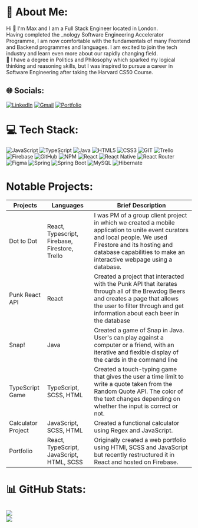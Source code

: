 # 💫 About Me:

Hi 👋 I'm Max and I am a Full Stack Engineer located in London.<br>
Having completed the \_nology Software Engineering Accelerator Programme, I am now comfortable with the fundamentals of many Frontend and Backend programmes and languages. I am excited to join the tech industry and learn even more about our rapidly changing field. <br>
💬 I have a degree in Politics and Philosophy which sparked my logical thinking and reasoning skills, but I was inspired to pursue a career in Software Engineering after taking the Harvard CS50 Course.<br>


## 🌐 Socials:

[![LinkedIn](https://img.shields.io/badge/LinkedIn-0077B5?style=for-the-badge&logo=linkedin&logoColor=white)](https://linkedin.com/in/maxswaine)
[![Gmail](https://img.shields.io/badge/Gmail-D14836?style=for-the-badge&logo=gmail&logoColor=white)](mailto:maxswainework@gmail.com)
[![Portfolio](https://img.shields.io/badge/website-000000?style=for-the-badge&logo=About.me&logoColor=white)](https://portfolio-f9abe.web.app/)

# 💻 Tech Stack:

![JavaScript](https://img.shields.io/badge/javascript-%23323330.svg?style=for-the-badge&logo=javascript&logoColor=%23F7DF1E) ![TypeScript](https://img.shields.io/badge/typescript-%23007ACC.svg?style=for-the-badge&logo=typescript&logoColor=white) ![Java](https://img.shields.io/badge/java-%23ED8B00.svg?style=for-the-badge&logo=java&logoColor=white) ![HTML5](https://img.shields.io/badge/html5-%23E34F26.svg?style=for-the-badge&logo=html5&logoColor=white) ![CSS3](https://img.shields.io/badge/css3-%231572B6.svg?style=for-the-badge&logo=css3&logoColor=white) ![GIT](https://img.shields.io/badge/Git-fc6d26?style=for-the-badge&logo=git&logoColor=white) ![Trello](https://img.shields.io/badge/Trello-%23026AA7.svg?style=for-the-badge&logo=Trello&logoColor=white) ![Firebase](https://img.shields.io/badge/firebase-%23039BE5.svg?style=for-the-badge&logo=firebase) ![GitHub](https://img.shields.io/badge/GitHub-%23121011.svg?style=for-the-badge&logo=github&logoColor=white) ![NPM](https://img.shields.io/badge/NPM-%23000000.svg?style=for-the-badge&logo=npm&logoColor=white) ![React](https://img.shields.io/badge/react-%2320232a.svg?style=for-the-badge&logo=react&logoColor=%2361DAFB) ![React Native](https://img.shields.io/badge/react_native-%2320232a.svg?style=for-the-badge&logo=react&logoColor=%2361DAFB) ![React Router](https://img.shields.io/badge/React_Router-CA4245?style=for-the-badge&logo=react-router&logoColor=white) ![Figma](https://img.shields.io/badge/figma-%23F24E1E.svg?style=for-the-badge&logo=figma&logoColor=white) ![Spring](https://img.shields.io/badge/Spring-6DB33F?style=for-the-badge&logo=spring&logoColor=white) ![Spring Boot](https://img.shields.io/badge/Spring_Boot-F2F4F9?style=for-the-badge&logo=spring-boot) ![MySQL](https://img.shields.io/badge/MySQL-005C84?style=for-the-badge&logo=mysql&logoColor=white) ![Hibernate](https://img.shields.io/badge/Hibernate-59666C?style=for-the-badge&logo=Hibernate&logoColor=white)

# Notable Projects:
| Projects           | Languages                                       | Brief Description                                                                                                                                                                                                                  |
|--------------------|-------------------------------------------------|------------------------------------------------------------------------------------------------------------------------------------------------------------------------------------------------------------------------------------|
| Dot to Dot         | React, Typescript, Firebase, Firestore, Trello  | I was PM of a group client project in which we created a mobile application to unite event curators and local people. We used Firestore and its hosting and database capabilities to make an interactive webpage using a database. |
| Punk React API     | React                                           | Created a project that interacted with the Punk API that iterates through all of the Brewdog Beers and creates a page that allows the user to filter through and get information about each beer in the database                   |
| Snap!| Java | Created a game of Snap in Java. User's can play against a computer or a friend, with an iterative and flexible display of the cards in the command line
| TypeScript Game    | TypeScript, SCSS, HTML                          | Created a touch-typing game that gives the user a time limit to write a quote taken from the Random Quote API. The color of the text changes depending on whether the input is correct or not.                                     |
| Calculator Project | JavaScript, SCSS, HTML                          | Created a functional calculator using Regex and JavaScript.                                                                                                                                                                        |
| Portfolio          | React, TypeScript, JavaScript, HTML, SCSS       | Originally created a web portfolio using HTMl, SCSS and JavaScript but recently restructured it in React and hosted on Firebase.                                                                                                   |

# 📊 GitHub Stats:

![](https://github-readme-stats.vercel.app/api/top-langs/?username=maxswaine&theme=dark&hide_border=false&include_all_commits=true&count_private=false&layout=compact)<br>
[![](https://visitcount.itsvg.in/api?id=maxswaine&icon=2&color=1)](https://visitcount.itsvg.in)
---



<!-- Proudly created with GPRM ( https://gprm.itsvg.in ) -->
